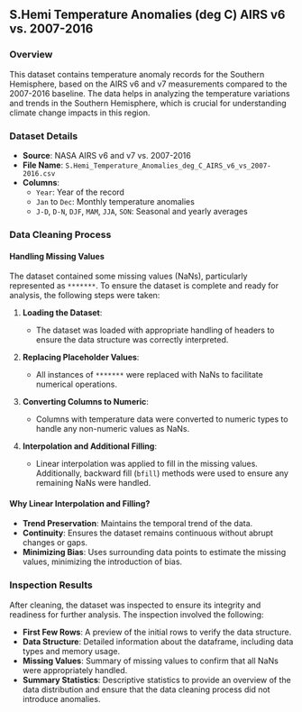 ## S.Hemi Temperature Anomalies (deg C) AIRS v6 vs. 2007-2016

### Overview
This dataset contains temperature anomaly records for the Southern Hemisphere, based on the AIRS v6 and v7 measurements compared to the 2007-2016 baseline. The data helps in analyzing the temperature variations and trends in the Southern Hemisphere, which is crucial for understanding climate change impacts in this region.

### Dataset Details
- **Source**: NASA AIRS v6 and v7 vs. 2007-2016
- **File Name**: `S.Hemi_Temperature_Anomalies_deg_C_AIRS_v6_vs_2007-2016.csv`
- **Columns**:
  - `Year`: Year of the record
  - `Jan` to `Dec`: Monthly temperature anomalies
  - `J-D`, `D-N`, `DJF`, `MAM`, `JJA`, `SON`: Seasonal and yearly averages

### Data Cleaning Process

#### Handling Missing Values

The dataset contained some missing values (NaNs), particularly represented as `*******`. To ensure the dataset is complete and ready for analysis, the following steps were taken:

1. **Loading the Dataset**:
   - The dataset was loaded with appropriate handling of headers to ensure the data structure was correctly interpreted.

2. **Replacing Placeholder Values**:
   - All instances of `*******` were replaced with NaNs to facilitate numerical operations.

3. **Converting Columns to Numeric**:
   - Columns with temperature data were converted to numeric types to handle any non-numeric values as NaNs.

4. **Interpolation and Additional Filling**:
   - Linear interpolation was applied to fill in the missing values. Additionally, backward fill (`bfill`) methods were used to ensure any remaining NaNs were handled.

#### Why Linear Interpolation and Filling?

- **Trend Preservation**: Maintains the temporal trend of the data.
- **Continuity**: Ensures the dataset remains continuous without abrupt changes or gaps.
- **Minimizing Bias**: Uses surrounding data points to estimate the missing values, minimizing the introduction of bias.

### Inspection Results

After cleaning, the dataset was inspected to ensure its integrity and readiness for further analysis. The inspection involved the following:

- **First Few Rows**: A preview of the initial rows to verify the data structure.
- **Data Structure**: Detailed information about the dataframe, including data types and memory usage.
- **Missing Values**: Summary of missing values to confirm that all NaNs were appropriately handled.
- **Summary Statistics**: Descriptive statistics to provide an overview of the data distribution and ensure that the data cleaning process did not introduce anomalies.
